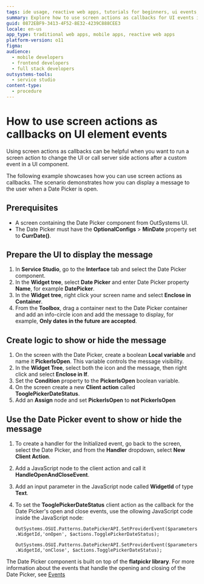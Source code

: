 ```yaml
---
tags: ide usage, reactive web apps, tutorials for beginners, ui events, client actions
summary: Explore how to use screen actions as callbacks for UI events in OutSystems 11 (O11).
guid: 0872EBF9-3413-4F52-8E32-4239C888CEE3
locale: en-us
app_type: traditional web apps, mobile apps, reactive web apps
platform-version: o11
figma:
audience:
  - mobile developers
  - frontend developers
  - full stack developers
outsystems-tools:
  - service studio
content-type:
  - procedure
---
```


# How to use screen actions as callbacks on UI element events 

Using screen actions as callbacks can be helpful when you want to run a screen action to change the UI or call server side actions after a custom event in a UI component.    

The following example showcases how you can use screen actions as callbacks. The scenario demonstrates how you can display a message to the user when a Date Picker is open.

## Prerequisites

* A screen containing the Date Picker component from OutSystems UI.
* The Date Picker must have the **OptionalConfigs** > **MinDate** property set to **CurrDate()**.

## Prepare the UI to display the message  

1. In **Service Studio**, go to the **Interface** tab and select the Date Picker component.
1. In the **Widget tree**, select **Date Picker** and enter Date Picker property **Name**, for example **DatePicker**.
1. In the **Widget tree**, right click your screen name and select **Enclose in Container**.
1. From the **Toolbox**, drag a container next to the Date Picker container and add an info-circle icon and add the message to display, for example, **Only dates in the future are accepted**.

## Create logic to show or hide the message

1. On the screen with the Date Picker, create a boolean **Local variable** and name it **PickerIsOpen**. This variable controls the message visibility.
1. In the **Widget Tree**, select both the icon and the message, then right click and select **Enclose in If**.
1. Set the **Condition** property to the **PickerIsOpen** boolean variable.
1. On the screen create a new **Client action** called **TooglePickerDateStatus**.
1. Add an **Assign** node and set **PickerIsOpen** to **not PickerIsOpen**

## Use the Date Picker event to show or hide the message

1. To create a handler for the Initialized event, go back to the screen, select the Date Picker, and from the **Handler** dropdown, select **New Client Action**. 
1. Add a JavaScript node to the client action and call it **HandleOpenAndCloseEvent**.
1. Add an input parameter in the JavaScript node called **WidgetId** of type **Text**.
1. To set the **TooglePickerDateStatus** client action as the callback for the Date Picker's open and close events, use the ollowing JavaScript code inside the JavaScript node:

    ``OutSystems.OSUI.Patterns.DatePickerAPI.SetProviderEvent($parameters.WidgetId,'onOpen', $actions.TogglePickerDateStatus);``

    ``OutSystems.OSUI.Patterns.DatePickerAPI.SetProviderEvent($parameters.WidgetId,'onClose', $actions.TogglePickerDateStatus);``

<div class="info" markdown="1">

The Date Picker component is built on top of the **flatpickr library**. For more information about the events that handle the opening and closing of the Date Picker, see [Events](https://flatpickr.js.org/events/#events)

</div>


